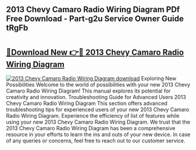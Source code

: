 ## 2013 Chevy Camaro Radio Wiring Diagram PDf Free Download - Part-g2u Service Owner Guide tRgFb

# <h2><a href="http://dfmz7rw.blite.top/?on=2013+Chevy+Camaro+Radio+Wiring+Diagram">🔗Download New 👉🔴 2013 Chevy Camaro Radio Wiring Diagram</a></h2>

[![2013 Chevy Camaro Radio Wiring Diagram download](https://i.imgur.com/lujVjoI.png)](http://dfmz7rw.blite.top/?on=2013+Chevy+Camaro+Radio+Wiring+Diagram)
Exploring New Possibilities Welcome to the world of possibilities with your new 2013 Chevy Camaro Radio Wiring Diagram! This manual explores its potential for creativity and innovation. Troubleshooting Guide for Advanced Users 2013 Chevy Camaro Radio Wiring Diagram This section offers advanced troubleshooting tips for experienced users of your new 2013 Chevy Camaro Radio Wiring Diagram. Experience the efficiency of list of features while using your new 2013 Chevy Camaro Radio Wiring Diagram. We trust that the 2013 Chevy Camaro Radio Wiring Diagram has been a comprehensive resource in your efforts to learn the ins and outs of your new device. In case of any queries or concerns, feel free to reach out to our customer service.

